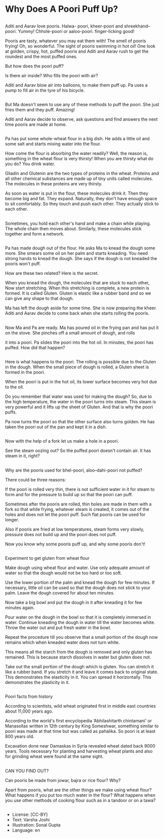 # Why Does A Poori Puff Up?

##
Aditi and Aarav love pooris.
Halwa- poori, kheer-poori and shreekhand– poori. Yummy! Chhole-poori or aaloo-poori.
finger-licking good!

Pooris are tasty, whatever you may eat them with! The smell of pooris frying! Oh, so wonderful. The sight of pooris swimming in hot oil! One look at golden, crispy, hot, puffed pooris and Aditi and Aarav rush to get the roundest and the most puffed ones.

But how does the poori puff?

Is there air inside? Who fills the poori with air?

Aditi and Aarav blow air into balloons, to make them puff up. Pa uses a pump to fill air in the tyre of his bicycle.

##
But Ma doesn't seem to use any of these methods to puff the poori.
She just fries them and they puff. Amazing!

Aditi and Aarav decide to observe, ask questions and find answers
the next time pooris are made at home.

##
Pa has put some whole-wheat flour in a big dish. He adds a little oil and some salt and starts mixing water into the flour.

How come the flour is absorbing the water readily?
Well, the reason is, something in the wheat flour is very thirsty! When you are thirsty what do you do? You drink water.

Gliadin and Glutenin are the two types of proteins in the wheat. Proteins and all other chemical substances are made up of tiny units called molecules. The molecules in these proteins are very thirsty.

As soon as water is put in the flour, these molecules drink it. Then they become big and fat. They expand. Naturally, they don't have enough space to sit comfortably. So they touch and push each other. They actually stick to each other.

##
Sometimes, you hold each other's hand and make a chain while playing.
The whole chain then moves about. Similarly, these molecules stick together and form a network.

##
Pa has made dough out of the flour. He asks Ma to knead the dough some more. She smears some oil on her palm and starts kneading. You need strong hands to knead the dough. She says if the dough is not
kneaded the pooris won't puff.

How are these two related?
Here is the secret.

When you knead the dough, the molecules that are stuck to each other, Now start stretching. When this stretching is complete, a new protein is formed. It is called Gluten. Gluten is elastic like a rubber band and so we can give any shape to that dough.

Ma has left the dough aside for some time. She is now preparing the kheer. Aditi and Aarav decide to come back when she starts rolling the pooris.

##
Now Ma and Pa are ready. Ma has poured oil in the frying pan and has put it on the stove. She pinches off a small amount of dough, and rolls

it into a poori. Pa slides the poori into the hot oil. In minutes, the poori has puffed. How did that happen?

##
Here is what happens to the poori. The rolling is possible due to the Gluten in the dough. When the small piece of dough is rolled, a Gluten sheet is formed in the poori.

When the poori is put in the hot oil, its lower surface becomes very hot due to the oil.

Do you remember that water was used for making the dough? So, due to the high temperature, the water in the poori turns into steam. This steam is very powerful and it lifts up the sheet of Gluten. And that is why the poori puffs.

Pa now turns the poori so that the other surface also turns golden. He has taken the poori out of the pan and kept it in a dish.

##
Now with the help of a fork let us make a hole in a poori.

See the steam oozing out? So the puffed poori doesn't contain air. It has steam in it, right?

##
Why are the pooris used for bhel-poori, aloo–dahi-poori not puffed?

There could be three reasons:

If the poori is rolled very thin, there is not sufficient water in it for steam to form and for the pressure to build up so that the poori can puff.

Sometimes after the pooris are rolled, thin holes are made in them with a fork so that while frying, whatever steam is created, it comes out of the holes and does not let the poori puff. Such flat pooris can be used for longer.

Also if pooris are fried at low temperatures, steam forms very slowly, pressure does not build up and the poori does not puff.

Now you know why some pooris puff up, and why some pooris don't!

##
Experiment to get gluten from wheat flour

Make dough using wheat flour and water. Use only adequate amount of water so that the dough would not be too hard or too soft.

Use the lower portion of the palm and knead the dough for few minutes. If necessary, little oil can be used so that the dough does not stick to your palm. Leave the dough covered for about ten minutes.

Now take a big bowl and put the dough in it after kneading it for few minutes again.

Pour water on the dough in the bowl so that it is completely immersed in water. Continue kneading the dough in water till the water becomes white. Throw the water out and put fresh water in the bowl.

Repeat the procedure till you observe that a small portion of the dough now remains which when kneaded water does not turn white.

This means all the starch from the dough is removed and only gluten has remained. This is because starch dissolves in water but gluten does not.

Take out the small portion of the dough which is gluten. You can stretch it like a rubber band. If you stretch it and leave it comes back to original state. This demonstrates the elasticity in it. You can spread it horizontally. This demonstrates the plasticity in it.

##
Poori facts from history

According to scientists, wild wheat originated first in middle east countries about 11,000 years ago.

According to the world's first encyclopedia
‘Abhilashitarth chintamani' or Manasollas
written in 12th century by King Someshwar,
something similar to poori was made at that time but was called as pahalika. So poori is at least 800 years old.

Excavation done near Damaskas in Syria revealed wheat dated back 9000 years. Tools necessary for planting and harvesting wheat plants and also for grinding wheat were found at the same sight.

##
CAN YOU FIND OUT?

Can pooris be made from jowar, bajra or rice flour? Why?

Apart from pooris, what are the other things we make using wheat flour?
What happens if you put too much water in the flour?
What happens when you use other methods of cooking flour such as in a tandoor or on a tawa?

##
* License: [CC-BY]
* Text: Varsha Joshi
* Illustration: Sonal Gupta
* Language: en
